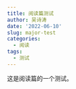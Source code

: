 ```yaml
---
title: 阅读篇测试
author: 吴诗涛
date: '2022-06-10'
slug: major-test
categories:
  - 阅读
tags:
  - 测试
---
```


这是阅读篇的一个测试。
